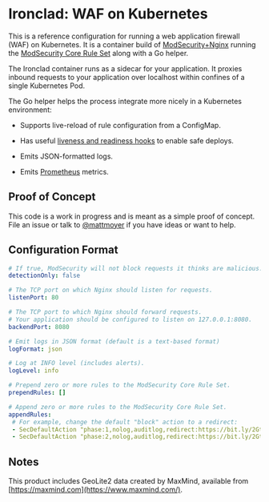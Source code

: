 # Ironclad: WAF on Kubernetes

This is a reference configuration for running a web application firewall (WAF) on Kubernetes.
It is a container build of [ModSecurity+Nginx][modsecurity-nginx] running the [ModSecurity Core Rule Set][modsecurity-crs] along with a Go helper.

The Ironclad container runs as a sidecar for your application.
It proxies inbound requests to your application over localhost within confines of a single Kubernetes Pod.

The Go helper helps the process integrate more nicely in a Kubernetes environment:

- Supports live-reload of rule configuration from a ConfigMap.

- Has useful [liveness and readiness hooks][probes] to enable safe deploys.

- Emits JSON-formatted logs.

- Emits [Prometheus][prometheus] metrics.

## Proof of Concept

This code is a work in progress and is meant as a simple proof of concept.
File an issue or talk to [@mattmoyer] if you have ideas or want to help.

## Configuration Format

```yaml
# If true, ModSecurity will not block requests it thinks are malicious.
detectionOnly: false

# The TCP port on which Nginx should listen for requests.
listenPort: 80

# The TCP port to which Nginx should forward requests.
# Your application should be configured to listen on 127.0.0.1:8080.
backendPort: 8080

# Emit logs in JSON format (default is a text-based format)
logFormat: json

# Log at INFO level (includes alerts).
logLevel: info

# Prepend zero or more rules to the ModSecurity Core Rule Set.
prependRules: []

# Append zero or more rules to the ModSecurity Core Rule Set.
appendRules:
 # For example, change the default "block" action to a redirect:
 - SecDefaultAction "phase:1,nolog,auditlog,redirect:https://bit.ly/2GtuuDZ"
 - SecDefaultAction "phase:2,nolog,auditlog,redirect:https://bit.ly/2GtuuDZ"
```

## Notes

This product includes GeoLite2 data created by MaxMind, available from [https://maxmind.com](https://www.maxmind.com/).

[@mattmoyer]: https://github.com/mattmoyer
[modsecurity]: https://github.com/SpiderLabs/ModSecurity
[modsecurity-nginx]: https://github.com/SpiderLabs/ModSecurity-nginx
[modsecurity-crs]: https://coreruleset.org/
[prometheus]: https://prometheus.io/
[probes]: https://kubernetes.io/docs/concepts/workloads/pods/pod-lifecycle/#container-probes
